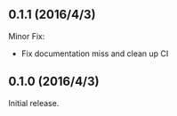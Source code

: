 ## 0.1.1 (2016/4/3)

Minor Fix:

- Fix documentation miss and clean up CI

## 0.1.0 (2016/4/3)

Initial release.
